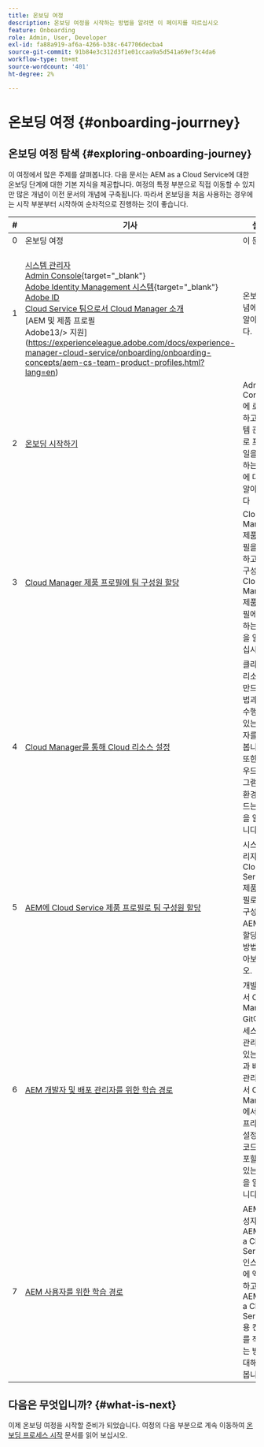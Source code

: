 ```yaml
---
title: 온보딩 여정
description: 온보딩 여정을 시작하는 방법을 알려면 이 페이지를 따르십시오
feature: Onboarding
role: Admin, User, Developer
exl-id: fa88a919-af6a-4266-b38c-647706decba4
source-git-commit: 91b84e3c312d3f1e01ccaa9a5d541a69ef3c4da6
workflow-type: tm+mt
source-wordcount: '401'
ht-degree: 2%

---
```


# 온보딩 여정 {#onboarding-jourrney}

## 온보딩 여정 탐색 {#exploring-onboarding-journey}

이 여정에서 많은 주제를 살펴봅니다. 다음 문서는 AEM as a Cloud Service에 대한 온보딩 단계에 대한 기본 지식을 제공합니다. 여정의 특정 부분으로 직접 이동할 수 있지만 많은 개념이 이전 문서의 개념에 구축됩니다. 따라서 온보딩을 처음 사용하는 경우에는 시작 부분부터 시작하여 순차적으로 진행하는 것이 좋습니다.

| # | 기사 | 설명 |
|---|---|---|
| 0 | 온보딩 여정 | 이 문서 |
| 1 | <br>[시스템 관리자](https://experienceleague.adobe.com/docs/experience-manager-cloud-service/onboarding/onboarding-concepts/system-administrator.html?lang=en)<br>[Admin Console](https://experienceleague.adobe.com/docs/experience-manager-cloud-service/onboarding/onboarding-concepts/admin-console.html?lang=en){target=&quot;_blank&quot;}<br>[Adobe Identity Management 시스템](https://experienceleague.adobe.com/docs/experience-manager-cloud-service/onboarding/onboarding-concepts/ims.html?lang=en){target=&quot;_blank&quot;}<br>[Adobe ID](https://experienceleague.adobe.com/docs/experience-manager-cloud-service/onboarding/onboarding-concepts/adobe-id.html?lang=en)<br>[Cloud Service 팀으로서 Cloud Manager 소개](https://experienceleague.adobe.com/docs/experience-manager-cloud-service/onboarding/onboarding-concepts/cloud-manager-introduction.html?lang=en)<br>[AEM 및 제품 프로필<br>[](https://experienceleague.adobe.com/docs/experience-manager-cloud-service/onboarding/onboarding-concepts/onboarding-help-resources.html?lang=en)Adobe13/> 지원](https://experienceleague.adobe.com/docs/experience-manager-cloud-service/onboarding/onboarding-concepts/aem-cs-team-product-profiles.html?lang=en) | 온보딩 개념에 대해 알아봅니다. |
| 2 | [온보딩 시작하기](/help/journey-onboarding/sysadmin/get-started-onboarding-journey.md) | Admin Console에 로그인하고 시스템 관리자로 프로파일을 확인하는 방법에 대해 알아봅니다 |
| 3 | [Cloud Manager 제품 프로필에 팀 구성원 할당](/help/journey-onboarding/sysadmin/assign-team-members-cloud-manager.md) | Cloud Manager 제품 프로필을 검토하고 팀 구성원을 Cloud Manager 제품 프로필에 할당하는 방법을 알아보십시오. |
| 4 | [Cloud Manager를 통해 Cloud 리소스 설정](/help/journey-onboarding/sysadmin/setup-cloud-resources-via-cloud-manager.md) | 클라우드 리소스를 만드는 방법과 이를 수행할 수 있는 사용자를 알아봅니다. 또한 클라우드 프로그램 및 환경을 만드는 방법을 알아봅니다. |
| 5 | [AEM에 Cloud Service 제품 프로필로 팀 구성원 할당](/help/journey-onboarding/sysadmin/assign-team-members-aem-cloud-service.md) | 시스템 관리자가 Cloud Service 제품 프로필로 팀 구성원을 AEM에 할당하는 방법을 알아보십시오. |
| 6 | [AEM 개발자 및 배포 관리자를 위한 학습 경로](/help/journey-onboarding/sysadmin/learning-path-developers-deploymentmanagers.md) | 개발자로서 Cloud Manager Git에 액세스 및 관리할 수 있는 방법과 배포 관리자로서 Cloud Manager에서 파이프라인을 설정하고 코드를 배포할 수 있는 방법을 알아봅니다. |
| 7 | [AEM 사용자를 위한 학습 경로](/help/journey-onboarding/sysadmin/learning-path-aem-users.md) | AEM 작성자로서 AEM as a Cloud Service 인스턴스에 액세스하고 AEM as a Cloud Service용 컨텐츠를 작성하는 방법에 대해 알아봅니다. |

## 다음은 무엇입니까? {#what-is-next}

이제 온보딩 여정을 시작할 준비가 되었습니다. 여정의 다음 부분으로 계속 이동하여 [온보딩 프로세스 시작](/help/journey-onboarding/sysadmin/get-started-onboarding-journey.md) 문서를 읽어 보십시오.
